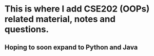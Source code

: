 # This is where I add CSE202 (OOPs) related material, notes and questions.
## Hoping to soon expand to Python and Java
